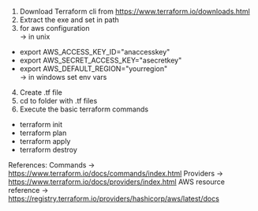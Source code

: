 1. Download Terraform cli from https://www.terraform.io/downloads.html
2. Extract the exe and set in path
3. for aws configuration   
  -> in unix
 * export AWS_ACCESS_KEY_ID="anaccesskey"
 * export AWS_SECRET_ACCESS_KEY="asecretkey"
 * export AWS_DEFAULT_REGION="yourregion"  
  -> in windows set env vars   
4. Create .tf file
5. cd to folder with .tf files
6. Execute the basic terraform commands
  *   terraform init
  *   terraform plan
  *   terraform apply
  *   terraform destroy

References:
Commands -> https://www.terraform.io/docs/commands/index.html
Providers -> https://www.terraform.io/docs/providers/index.html
AWS resource reference -> https://registry.terraform.io/providers/hashicorp/aws/latest/docs
